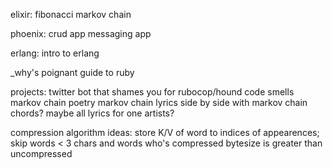 elixir:
fibonacci
markov chain

phoenix:
crud app
messaging app

erlang:
intro to erlang

_why's poignant guide to ruby

projects:
twitter bot that shames you for rubocop/hound code smells
markov chain poetry
markov chain lyrics side by side with markov chain chords? maybe all lyrics for one artists?

compression algorithm ideas:
store K/V of word to indices of appearences; skip words < 3 chars and words who's compressed bytesize is greater than uncompressed


